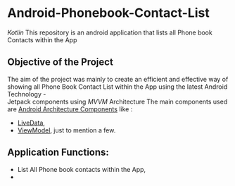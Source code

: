 # Android-Phonebook-Contact-List 
*Kotlin*
This repository is an android application that lists all Phone book Contacts within the App 

Objective of the Project 
---------------
The aim of the project was mainly to create an efficient and effective way of showing all Phone Book Contact List within the App using the latest Android Technology -  
Jetpack components using *MVVM*  Architecture 
The main components used are  [Android Architecture Components](https://developer.android.com/topic/libraries/architecture/) like :
- [LiveData](https://developer.android.com/topic/libraries/architecture/livedata), 
- [ViewModel](https://developer.android.com/topic/libraries/architecture/viewmodel), just to mention a few. 

Application Functions:
--------------
-  List All Phone book contacts within the App,   
- 
